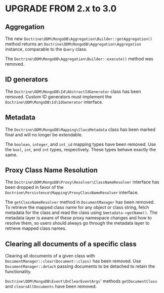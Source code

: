 # UPGRADE FROM 2.x to 3.0

## Aggregation

The new `Doctrine\ODM\MongoDB\Aggregation\Builder::getAggregation()` method
returns an `Doctrine\ODM\MongoDB\Aggregation\Aggregation` instance, comparable
to the `Query` class.

The `Doctrine\ODM\MongoDB\Aggregation\Builder::execute()` method was removed.

## ID generators

The `Doctrine\ODM\MongoDB\Id\AbstractIdGenerator` class has been removed. Custom
ID generators must implement the `Doctrine\ODM\MongoDB\Id\IdGenerator`
interface.

## Metadata
The `Doctrine\ODM\MongoDB\Mapping\ClassMetadata` class has been marked final and
will no longer be extendable.

The `boolean`, `integer`, and `int_id` mapping types have been removed. Use the
`bool`, `int`, and `int` types, respectively. These types behave exactly the
same.

## Proxy Class Name Resolution

The `Doctrine\ODM\MongoDB\Proxy\Resolver\ClassNameResolver` interface has been
dropped in favor of the `Doctrine\Persistence\Mapping\ProxyClassNameResolver`
interface.

The `getClassNameResolver` method in `DocumentManager` has been removed. To
retrieve the mapped class name for any object or class string,  fetch metadata
for the class and read the class using `$metadata->getName()`. The metadata
layer is aware of these proxy namespace changes and how to resolve them, so
users should always go through the metadata layer to retrieve mapped class
names.

## Clearing all documents of a specific class

Clearing all documents of a given class with `DocumentManager::clear(Document::class)`
has been removed. Use `DocumentManager::detach` passing documents to be detached
to retain the functionality.

`Doctrine\ODM\MongoDB\Event\OnClearEventArgs`' methods `getDocumentClass` and 
`clearsAllDocuments` have been removed.

